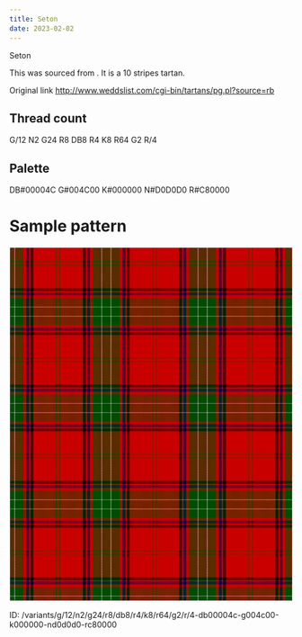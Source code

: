 ```yaml
---
title: Seton
date: 2023-02-02
---
```

Seton

This was sourced from <no value>.  It is a 10 stripes tartan.

Original link http://www.weddslist.com/cgi-bin/tartans/pg.pl?source=rb

## Thread count
G/12 N2 G24 R8 DB8 R4 K8 R64 G2 R/4

## Palette
DB#00004C G#004C00 K#000000 N#D0D0D0 R#C80000

# Sample pattern

![Tartan detail](tartan.png "G/12 N2 G24 R8 DB8 R4 K8 R64 G2 R/4 tartan")

ID: /variants/g/12/n2/g24/r8/db8/r4/k8/r64/g2/r/4-db00004c-g004c00-k000000-nd0d0d0-rc80000
